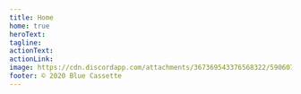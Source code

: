 ```yaml
---
title: Home
home: true
heroText: 
tagline:
actionText:
actionLink:
image: https://cdn.discordapp.com/attachments/367369543376568322/590607288377802782/CBR_Logo.png
footer: © 2020 Blue Cassette
---
```

<HomeAlbums
  :pages="$site.pages"
/>
